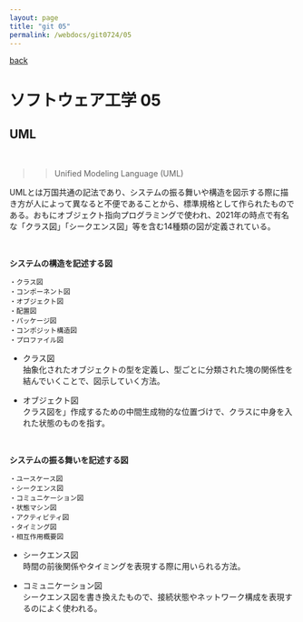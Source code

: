 ```yaml
---
layout: page
title: "git 05"
permalink: /webdocs/git0724/05
---
```


[back](/webdocs/git0724)

# ソフトウェア工学 05

## UML

<br>

>> Unified Modeling Language (UML)

UMLとは万国共通の記法であり、システムの振る舞いや構造を図示する際に描き方が人によって異なると不便であることから、標準規格として作られたものである。おもにオブジェクト指向プログラミングで使われ、2021年の時点で有名な「クラス図」「シークエンス図」等を含む14種類の図が定義されている。

<br>

**システムの構造を記述する図**
```
・クラス図
・コンポーネント図
・オブジェクト図
・配置図
・パッケージ図
・コンポジット構造図
・プロファイル図
```

* クラス図  
抽象化されたオブジェクトの型を定義し、型ごとに分類された塊の関係性を結んでいくことで、図示していく方法。

* オブジェクト図  
クラス図を」作成するための中間生成物的な位置づけで、クラスに中身を入れた状態のものを指す。

<br>

**システムの振る舞いを記述する図**
```
・ユースケース図
・シークエンス図
・コミュニケーション図
・状態マシン図
・アクティビティ図
・タイミング図
・相互作用概要図
```

* シークエンス図  
時間の前後関係やタイミングを表現する際に用いられる方法。

* コミュニケーション図  
シークエンス図を書き換えたもので、接続状態やネットワーク構成を表現するのによく使われる。